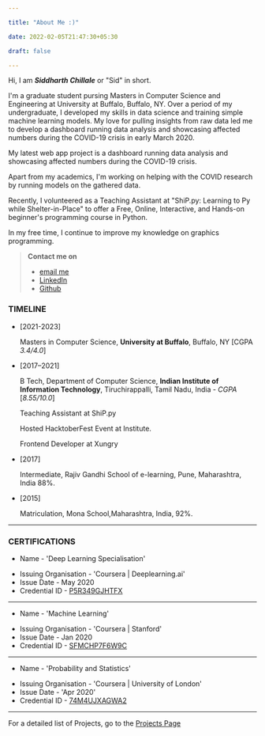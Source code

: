 ```yaml
---

title: "About Me :)"

date: 2022-02-05T21:47:30+05:30

draft: false

---
```


Hi, I am ***Siddharth Chillale*** or "Sid" in short.

I'm a graduate student pursing Masters in Computer Science and Engineering at University at Buffalo, Buffalo, NY. Over a period of my undergraduate, I developed my skills in data science and training simple machine learning models. My love for pulling insights from raw data led me to develop a dashboard running data analysis and showcasing affected numbers during the COVID-19 crisis in early March 2020.

My latest web app project is a dashboard running data analysis and showcasing affected numbers during the COVID-19 crisis.

Apart from my academics, I'm working on helping with the COVID research by running models on the gathered data.

Recently, I volunteered as a Teaching Assistant at "ShiP.py: Learning to Py while Shelter-in-Place" to offer a Free, Online, Interactive, and Hands-on beginner's programming course in Python.

In my free time, I continue to improve my knowledge on graphics programming.

>**Contact me on**
>
>- [email me](mailto:schillal@buffalo.edu)
>- [LinkedIn](https://www.linkedin.com/in/schillal)
>- [Github](https://github.com/siddharthchillale)
>

### TIMELINE

- [2021-2023]
    
    Masters in Computer Science, **University at Buffalo**, Buffalo, NY [CGPA *3.4/4.0*]
    
- [2017–2021]
    
    B Tech, Department of Computer Science, **Indian Institute of Information Technology**, Tiruchirappalli, Tamil Nadu, India - *CGPA* [*8.55/10.0*]
    
    Teaching Assistant at ShiP.py 
    
    Hosted HacktoberFest Event at Institute.
    
    Frontend Developer at Xungry
    
- [2017]
    
    Intermediate, Rajiv Gandhi School of e-learning, Pune, Maharashtra, India 88%.
    
- [2015]
    
    Matriculation, Mona School,Maharashtra, India, 92%.
    
---
### CERTIFICATIONS



* Name - 'Deep Learning Specialisation'
- Issuing Organisation - 'Coursera | Deeplearning.ai'
- Issue Date - May 2020
- Credential ID - [P5R349GJHTFX](https://www.coursera.org/account/accomplishments/certificate/P5R349GJHTFX)

---

* Name - 'Machine Learning'
- Issuing Organisation - 'Coursera | Stanford'
- Issue Date - Jan 2020
- Credential ID - [SFMCHP7F6W9C](https://www.coursera.org/account/accomplishments/verify/SFMCHP7F6W9C)

---

* Name - 'Probability and Statistics'
- Issuing Organisation - 'Coursera | University of London'
- Issue Date - 'Apr 2020'
- Credential ID - [74M4UJXAGWA2](https://coursera.org/share/6530c259db28487e4da9de750e0d7272)

- --

For a detailed list of Projects, go to the [Projects Page](../projects)